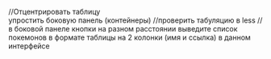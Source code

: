 //Отцентрировать таблицу  
упростить боковую панель (контейнеры)
//проверить табуляцию в less
//в боковой панеле кнопки на разном расстоянии 
выведите список покемонов в формате таблицы на 2 колонки (имя и ссылка) в данном интерфейсе
